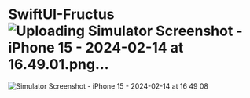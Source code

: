 # SwiftUI-Fructus![Uploading Simulator Screenshot - iPhone 15 - 2024-02-14 at 16.49.01.png…]()
![Simulator Screenshot - iPhone 15 - 2024-02-14 at 16 49 08](https://github.com/KamleshHBTI/SwiftUI-Fructus/assets/58415989/c84c98f9-29c9-4582-9811-1a64845a8c30)
